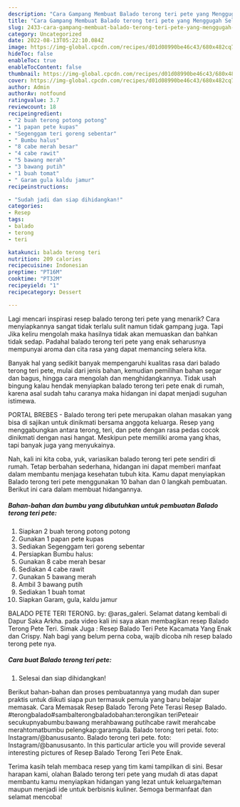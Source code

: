 ```yaml
---
description: "Cara Gampang Membuat Balado terong teri pete yang Menggugah Selera"
title: "Cara Gampang Membuat Balado terong teri pete yang Menggugah Selera"
slug: 2433-cara-gampang-membuat-balado-terong-teri-pete-yang-menggugah-selera
category: Uncategorized
date: 2022-08-13T05:22:10.084Z
image: https://img-global.cpcdn.com/recipes/d01d08990be46c43/680x482cq70/balado-terong-teri-pete-foto-resep-utama.jpg
hideToc: false
enableToc: true
enableTocContent: false
thumbnail: https://img-global.cpcdn.com/recipes/d01d08990be46c43/680x482cq70/balado-terong-teri-pete-foto-resep-utama.jpg
cover: https://img-global.cpcdn.com/recipes/d01d08990be46c43/680x482cq70/balado-terong-teri-pete-foto-resep-utama.jpg
author: Admin
authorAv: notfound
ratingvalue: 3.7
reviewcount: 18
recipeingredient:
- "2 buah terong potong potong"
- "1 papan pete kupas"
- "Segenggam teri goreng sebentar"
- " Bumbu halus"
- "8 cabe merah besar"
- "4 cabe rawit"
- "5 bawang merah"
- "3 bawang putih"
- "1 buah tomat"
- " Garam gula kaldu jamur"
recipeinstructions:

- "Sudah jadi dan siap dihidangkan!"
categories:
- Resep
tags:
- balado
- terong
- teri

katakunci: balado terong teri 
nutrition: 209 calories
recipecuisine: Indonesian
preptime: "PT16M"
cooktime: "PT32M"
recipeyield: "1"
recipecategory: Dessert

---
```



Lagi mencari inspirasi resep balado terong teri pete yang menarik? Cara menyiapkannya sangat tidak terlalu sulit namun tidak gampang juga. Tapi Jika keliru mengolah maka hasilnya tidak akan memuaskan dan bahkan tidak sedap. Padahal balado terong teri pete yang enak seharusnya mempunyai aroma dan cita rasa yang dapat memancing selera kita.


Banyak hal yang sedikit banyak mempengaruhi kualitas rasa dari balado terong teri pete, mulai dari jenis bahan, kemudian pemilihan bahan segar dan bagus, hingga cara mengolah dan menghidangkannya. Tidak usah bingung kalau hendak menyiapkan balado terong teri pete enak di rumah, karena asal sudah tahu caranya maka hidangan ini dapat menjadi suguhan istimewa.

PORTAL BREBES - Balado terong teri pete merupakan olahan masakan yang bisa di sajikan untuk dinikmati bersama anggota keluarga. Resep yang menggabungkan antara terong, teri, dan pete dengan rasa pedas cocok dinikmati dengan nasi hangat. Meskipun pete memiliki aroma yang khas, tapi banyak juga yang menyukainya.


Nah, kali ini kita coba, yuk, variasikan balado terong teri pete sendiri di rumah. Tetap berbahan sederhana, hidangan ini dapat memberi manfaat dalam membantu menjaga kesehatan tubuh kita. Kamu dapat menyiapkan Balado terong teri pete menggunakan 10 bahan dan 0 langkah pembuatan. Berikut ini cara dalam membuat hidangannya.

<!--inarticleads1-->

##### Bahan-bahan dan bumbu yang dibutuhkan untuk pembuatan Balado terong teri pete:

1. Siapkan 2 buah terong potong potong
1. Gunakan 1 papan pete kupas
1. Sediakan Segenggam teri goreng sebentar
1. Persiapkan  Bumbu halus:
1. Gunakan 8 cabe merah besar
1. Sediakan 4 cabe rawit
1. Gunakan 5 bawang merah
1. Ambil 3 bawang putih
1. Sediakan 1 buah tomat
1. Siapkan  Garam, gula, kaldu jamur


BALADO PETE TERI TERONG. by: @aras_galeri. Selamat datang kembali di Dapur Saka Arkha. pada video kali ini saya akan membagikan resep Balado Terong Pete Teri. Simak Juga : Resep Balado Teri Pete Kacamata Yang Enak dan Crispy. Nah bagi yang belum perna coba, wajib dicoba nih resep balado terong pete nya. 

<!--inarticleads2-->

##### Cara buat Balado terong teri pete:


1. Selesai dan siap dihidangkan!

Berikut bahan-bahan dan proses pembuatannya yang mudah dan super praktis untuk diikuti siapa pun termasuk pemula yang baru belajar memasak. Cara Memasak Resep Balado Terong Pete Terasi Resep Balado. #terongbalado#sambalterongbaladobahan:terongikan teriPeteair secukupnyabumbu:bawang merahbawang putihcabe rawit merahcabe merahtomatbumbu pelengkap:garamgula. Balado terong teri petai. foto: Instagram/@banususanto. Balado terong teri pete. foto: Instagram/@banususanto. In this particular article you will provide several interesting pictures of Resep Balado Terong Teri Pete Enak. 

Terima kasih telah membaca resep yang tim kami tampilkan di sini. Besar harapan kami, olahan Balado terong teri pete yang mudah di atas dapat membantu kamu menyiapkan hidangan yang lezat untuk keluarga/teman maupun menjadi ide untuk berbisnis kuliner. Semoga bermanfaat dan selamat mencoba!
